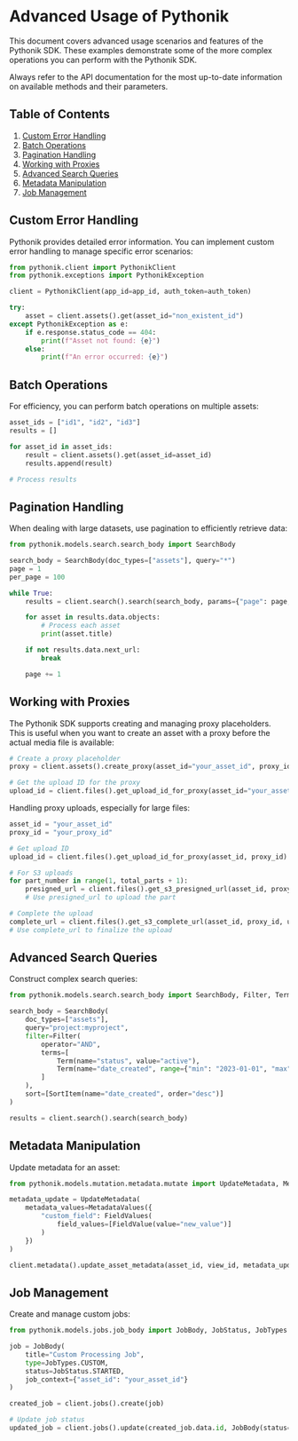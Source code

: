 # Advanced Usage of Pythonik

This document covers advanced usage scenarios and features of the Pythonik SDK.
These examples demonstrate some of the more complex operations you can perform
with the Pythonik SDK.

Always refer to the API documentation for the most up-to-date information on
available methods and their parameters.

## Table of Contents

1. [Custom Error Handling](#custom-error-handling)
2. [Batch Operations](#batch-operations)
3. [Pagination Handling](#pagination-handling)
4. [Working with Proxies](#working-with-proxies)
5. [Advanced Search Queries](#advanced-search-queries)
6. [Metadata Manipulation](#metadata-manipulation)
7. [Job Management](#job-management)

## Custom Error Handling

Pythonik provides detailed error information. You can implement custom error handling to manage specific error scenarios:

```python
from pythonik.client import PythonikClient
from pythonik.exceptions import PythonikException

client = PythonikClient(app_id=app_id, auth_token=auth_token)

try:
    asset = client.assets().get(asset_id="non_existent_id")
except PythonikException as e:
    if e.response.status_code == 404:
        print(f"Asset not found: {e}")
    else:
        print(f"An error occurred: {e}")
```

## Batch Operations

For efficiency, you can perform batch operations on multiple assets:

```python
asset_ids = ["id1", "id2", "id3"]
results = []

for asset_id in asset_ids:
    result = client.assets().get(asset_id=asset_id)
    results.append(result)

# Process results
```

## Pagination Handling

When dealing with large datasets, use pagination to efficiently retrieve data:

```python
from pythonik.models.search.search_body import SearchBody

search_body = SearchBody(doc_types=["assets"], query="*")
page = 1
per_page = 100

while True:
    results = client.search().search(search_body, params={"page": page, "per_page": per_page})

    for asset in results.data.objects:
        # Process each asset
        print(asset.title)

    if not results.data.next_url:
        break

    page += 1
```

## Working with Proxies

The Pythonik SDK supports creating and managing proxy placeholders. This is
useful when you want to create an asset with a proxy before the actual media
file is available:

```python
# Create a proxy placeholder
proxy = client.assets().create_proxy(asset_id="your_asset_id", proxy_id="your_proxy_id")

# Get the upload ID for the proxy
upload_id = client.files().get_upload_id_for_proxy(asset_id="your_asset_id", proxy_id="your_proxy_id")
```

Handling proxy uploads, especially for large files:

```python
asset_id = "your_asset_id"
proxy_id = "your_proxy_id"

# Get upload ID
upload_id = client.files().get_upload_id_for_proxy(asset_id, proxy_id)

# For S3 uploads
for part_number in range(1, total_parts + 1):
    presigned_url = client.files().get_s3_presigned_url(asset_id, proxy_id, upload_id, part_number)
    # Use presigned_url to upload the part

# Complete the upload
complete_url = client.files().get_s3_complete_url(asset_id, proxy_id, upload_id)
# Use complete_url to finalize the upload
```

## Advanced Search Queries

Construct complex search queries:

```python
from pythonik.models.search.search_body import SearchBody, Filter, Term, SortItem

search_body = SearchBody(
    doc_types=["assets"],
    query="project:myproject",
    filter=Filter(
        operator="AND",
        terms=[
            Term(name="status", value="active"),
            Term(name="date_created", range={"min": "2023-01-01", "max": "2023-12-31"})
        ]
    ),
    sort=[SortItem(name="date_created", order="desc")]
)

results = client.search().search(search_body)
```

## Metadata Manipulation

Update metadata for an asset:

```python
from pythonik.models.mutation.metadata.mutate import UpdateMetadata, MetadataValues, FieldValues, FieldValue

metadata_update = UpdateMetadata(
    metadata_values=MetadataValues({
        "custom_field": FieldValues(
            field_values=[FieldValue(value="new_value")]
        )
    })
)

client.metadata().update_asset_metadata(asset_id, view_id, metadata_update)
```

## Job Management

Create and manage custom jobs:

```python
from pythonik.models.jobs.job_body import JobBody, JobStatus, JobTypes

job = JobBody(
    title="Custom Processing Job",
    type=JobTypes.CUSTOM,
    status=JobStatus.STARTED,
    job_context={"asset_id": "your_asset_id"}
)

created_job = client.jobs().create(job)

# Update job status
updated_job = client.jobs().update(created_job.data.id, JobBody(status=JobStatus.FINISHED))
```
